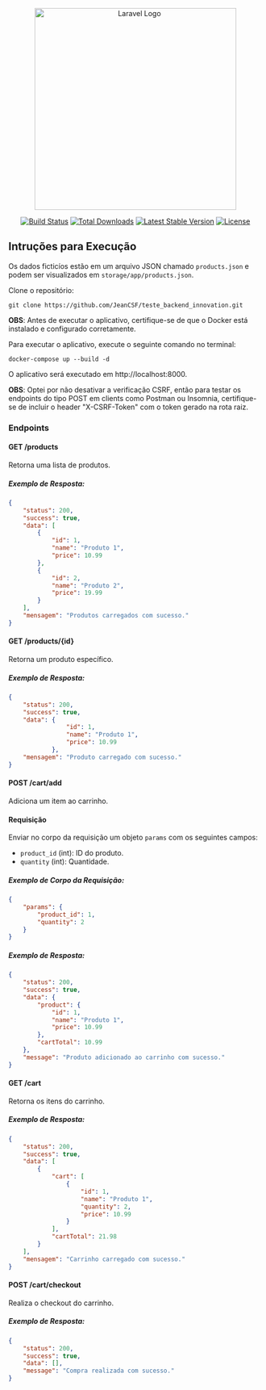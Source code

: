 <p align="center"><a href="https://laravel.com" target="_blank"><img src="https://raw.githubusercontent.com/laravel/art/master/logo-lockup/5%20SVG/2%20CMYK/1%20Full%20Color/laravel-logolockup-cmyk-red.svg" width="400" alt="Laravel Logo"></a></p>

<p align="center">
<a href="https://github.com/laravel/framework/actions"><img src="https://github.com/laravel/framework/workflows/tests/badge.svg" alt="Build Status"></a>
<a href="https://packagist.org/packages/laravel/framework"><img src="https://img.shields.io/packagist/dt/laravel/framework" alt="Total Downloads"></a>
<a href="https://packagist.org/packages/laravel/framework"><img src="https://img.shields.io/packagist/v/laravel/framework" alt="Latest Stable Version"></a>
<a href="https://packagist.org/packages/laravel/framework"><img src="https://img.shields.io/packagist/l/laravel/framework" alt="License"></a>
</p>

## Intruções para Execução

Os dados ficticíos estão em um arquivo JSON chamado `products.json` e podem ser visualizados em `storage/app/products.json`.

Clone o repositório:
```
git clone https://github.com/JeanCSF/teste_backend_innovation.git
```


**OBS**: Antes de executar o aplicativo, certifique-se de que o Docker está instalado e configurado corretamente.

Para executar o aplicativo, execute o seguinte comando no terminal:

```
docker-compose up --build -d
```
O aplicativo será executado em http://localhost:8000.

**OBS**: Optei por não desativar a verificação CSRF, então para testar os endpoints do tipo POST em clients como Postman ou Insomnia, certifique-se de incluir o header "X-CSRF-Token" com o token gerado na rota raiz.

### Endpoints

#### GET /products

Retorna uma lista de produtos.
##### Exemplo de Resposta:
```json
{
    "status": 200,
    "success": true,
    "data": [
        {
            "id": 1,
            "name": "Produto 1",
            "price": 10.99
        },
        {
            "id": 2,
            "name": "Produto 2",
            "price": 19.99
        }
    ],
    "mensagem": "Produtos carregados com sucesso."
}
```

#### GET /products/{id}

Retorna um produto específico.
##### Exemplo de Resposta:
```json
{
    "status": 200,
    "success": true,
    "data": {
                "id": 1,
                "name": "Produto 1",
                "price": 10.99
            },
    "mensagem": "Produto carregado com sucesso."
}
```

#### POST /cart/add

Adiciona um item ao carrinho.
#### Requisição

Enviar no corpo da requisição um objeto `params` com os seguintes campos:
- `product_id` (int): ID do produto.
- `quantity` (int): Quantidade.

##### Exemplo de Corpo da Requisição:
```json
{
    "params": {
        "product_id": 1,
        "quantity": 2
    }
}
```
##### Exemplo de Resposta:
```json
{
    "status": 200,
    "success": true,
    "data": {
        "product": {
            "id": 1,
            "name": "Produto 1",
            "price": 10.99
        },
        "cartTotal": 10.99
    },
    "message": "Produto adicionado ao carrinho com sucesso."
}
```

#### GET /cart

Retorna os itens do carrinho.
##### Exemplo de Resposta:
```json
{
    "status": 200,
    "success": true,
    "data": [
        {
            "cart": [
                {
                    "id": 1,
                    "name": "Produto 1",
                    "quantity": 2,
                    "price": 10.99
                }
            ],
            "cartTotal": 21.98
        }
    ],
    "mensagem": "Carrinho carregado com sucesso."
}
```

#### POST /cart/checkout

Realiza o checkout do carrinho.

##### Exemplo de Resposta:
```json
{
    "status": 200,
    "success": true,
    "data": [],
    "message": "Compra realizada com sucesso."
}
